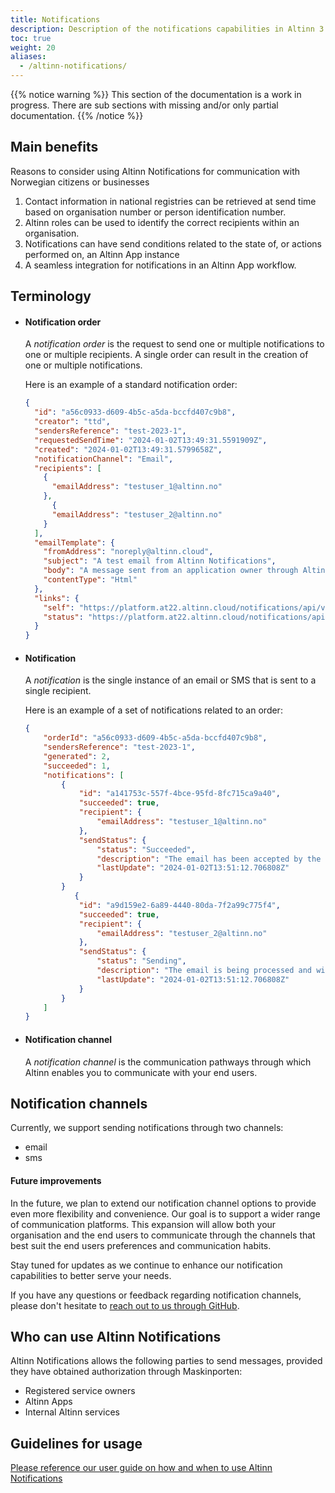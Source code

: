 ```yaml
---
title: Notifications
description: Description of the notifications capabilities in Altinn 3.
toc: true
weight: 20
aliases:
  - /altinn-notifications/
---
```


{{% notice warning  %}}
This section of the documentation is a work in progress.
There are sub sections with missing and/or only partial documentation.
{{% /notice %}}

## Main benefits

Reasons to consider using Altinn Notifications for communication with Norwegian citizens or businesses

1. Contact information in national registries can be retrieved at send time based on
   organisation number or person identification number.
2. Altinn roles can be used to identify the correct recipients within an organisation.
3. Notifications can have send conditions related to the state of, or actions performed on, an Altinn App instance
4. A seamless integration for notifications in an Altinn App workflow.

## Terminology

- #### Notification order

  A _notification order_ is the request to send  one or multiple notifications to one or multiple recipients.
  A single order can result in the creation of one or multiple notifications.

  Here is an example of a standard notification order:

    ```json
    {
      "id": "a56c0933-d609-4b5c-a5da-bccfd407c9b8",
      "creator": "ttd",
      "sendersReference": "test-2023-1",
      "requestedSendTime": "2024-01-02T13:49:31.5591909Z",
      "created": "2024-01-02T13:49:31.5799658Z",
      "notificationChannel": "Email",
      "recipients": [
        {
          "emailAddress": "testuser_1@altinn.no"
        },
          {
          "emailAddress": "testuser_2@altinn.no"
        }
      ],
      "emailTemplate": {
        "fromAddress": "noreply@altinn.cloud",
        "subject": "A test email from Altinn Notifications",
        "body": "A message sent from an application owner through Altinn.",
        "contentType": "Html"
      },
      "links": {
        "self": "https://platform.at22.altinn.cloud/notifications/api/v1/orders/a56c0933-d609-4b5c-a5da-bccfd407c9b8",
        "status": "https://platform.at22.altinn.cloud/notifications/api/v1/orders/a56c0933-d609-4b5c-a5da-bccfd407c9b8/status"
      }
    }
    ```

- #### Notification

  A _notification_ is the single instance of an email or SMS that is sent to a single recipient.

  Here is an example of a set of notifications related to an order:

    ```json
    {
        "orderId": "a56c0933-d609-4b5c-a5da-bccfd407c9b8",
        "sendersReference": "test-2023-1",
        "generated": 2,
        "succeeded": 1,
        "notifications": [
            {
                "id": "a141753c-557f-4bce-95fd-8fc715ca9a40",
                "succeeded": true,
                "recipient": {
                    "emailAddress": "testuser_1@altinn.no"
                },
                "sendStatus": {
                    "status": "Succeeded",
                    "description": "The email has been accepted by the third party email service and will be sent shortly.",
                    "lastUpdate": "2024-01-02T13:51:12.706808Z"
                }
            }
               {
                "id": "a9d159e2-6a89-4440-80da-7f2a99c775f4",
                "succeeded": true,
                "recipient": {
                    "emailAddress": "testuser_2@altinn.no"
                },
                "sendStatus": {
                    "status": "Sending",
                    "description": "The email is being processed and will be attempted sent shortly." ,
                    "lastUpdate": "2024-01-02T13:51:12.706808Z"
                }
            }
        ]
    }
    ```

- #### Notification channel

  A _notification channel_ is the communication pathways through which Altinn enables you to
  communicate with your end users.

## Notification channels

Currently, we support sending notifications through two channels:

- email
- sms

#### Future improvements

In the future, we plan to extend our notification channel options to provide even more flexibility and convenience.
Our goal is to support a wider range of communication platforms. This expansion will allow both  your organisation 
and the end users to communicate through the channels that best suit the end users preferences and communication habits.

Stay tuned for updates as we continue to enhance our notification capabilities to better serve your needs.

If you have any questions or feedback regarding notification channels,
please don't hesitate to [reach out to us through GitHub](https://github.com/Altinn/altinn-notifications/issues/new?assignees=&labels=kind%2Fquestion%2Cstatus%2Ftriage&projects=&template=question.yml).

## Who can use Altinn Notifications

Altinn Notifications allows the following parties to send messages, 
provided they have obtained authorization through Maskinporten:

- Registered service owners
- Altinn Apps 
- Internal Altinn services


## Guidelines for usage


[Please reference our user guide on how and when to use Altinn Notifications](send-notifications/get-started/user-guide/)

